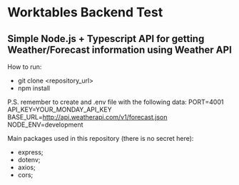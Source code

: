# Worktables Backend Test

## Simple Node.js + Typescript API for getting Weather/Forecast information using Weather API

How to run:
- git clone <repository_url>
- npm install

P.S. remember to create and .env file with the following data:
PORT=4001
API_KEY=YOUR_MONDAY_API_KEY
BASE_URL=http://api.weatherapi.com/v1/forecast.json
NODE_ENV=development

Main packages used in this repository (there is no secret here):
- express;
- dotenv;
- axios;
- cors;
